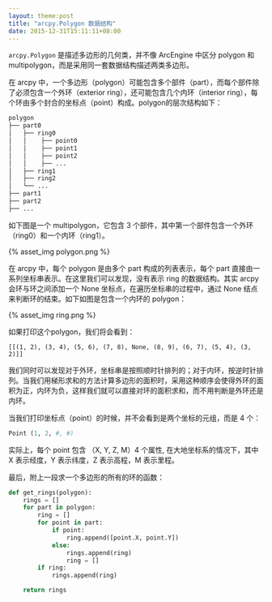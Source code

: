 ```yaml
---
layout: theme:post
title: "arcpy.Polygon 数据结构"
date: 2015-12-31T15:11:11+08:00
---
```


`arcpy.Polygon` 是描述多边形的几何类，并不像 ArcEngine 中区分 polygon 和 multipolygon，而是采用同一套数据结构描述两类多边形。

在 arcpy 中，一个多边形（polygon）可能包含多个部件（part），而每个部件除了必须包含一个外环（exterior ring），还可能包含几个内环（interior ring），每个环由多个封合的坐标点（point）构成。polygon的层次结构如下：
```bash
polygon
├── part0
│   ├── ring0
│   │    ├── point0
│   │    ├── point1
│   │    ├── point2
│   │    ├── ...
│   ├── ring1
│   ├── ring2
│   └── ...
├── part1
├── part2
├── ...
```

如下图是一个 multipolygon，它包含 3 个部件，其中第一个部件包含一个外环（ring0）和一个内环（ring1）。

{% asset_img polygon.png %}

在 arcpy 中，每个 polygon 是由多个 part 构成的列表表示，每个 part 直接由一系列坐标串表示。在这里我们可以发现，没有表示 ring 的数据结构。其实 arcpy 会环与环之间添加一个 None 坐标点，在遍历坐标串的过程中，通过 None 结点来判断环的结束。如下如图是包含一个内环的 polygon：

{% asset_img ring.png %}

如果打印这个polygon，我们将会看到：
```
[[(1, 2), (3, 4), (5, 6), (7, 8), None, (8, 9), (6, 7), (5, 4), (3, 2)]]
```

我们同时可以发现对于外环，坐标串是按照顺时针排列的；对于内环，按逆时针排列。当我们用梯形求和的方法计算多边形的面积时，采用这种顺序会使得外环的面积为正，内环为负，这样我们就可以直接对环的面积求和，而不用判断是外环还是内环。

当我们打印坐标点（point）的时候，并不会看到是两个坐标的元组，而是 4 个：
```python
Point (1, 2, #, #)
```
实际上，每个 point 包含 （X, Y, Z, M）4 个属性, 在大地坐标系的情况下，其中 X 表示经度，Y 表示纬度，Z 表示高程，M 表示里程。

最后，附上一段求一个多边形的所有的环的函数：
```python
def get_rings(polygon):
    rings = []
    for part in polygon:
        ring = []
        for point in part:
            if point:
                ring.append([point.X, point.Y])
            else:
                rings.append(ring)
                ring = []
        if ring:
            rings.append(ring)

    return rings
```
